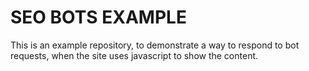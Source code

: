 # SEO BOTS EXAMPLE

This is an example repository, to demonstrate a way to respond to bot requests, when the site uses javascript to show the content. 
